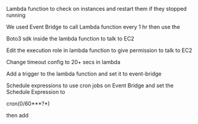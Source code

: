 Lambda function to check on instances and restart them if they stopped running

We used Event Bridge to call Lambda function every 1 hr then use the

Boto3 sdk inside the lambda function to talk to EC2

Edit the execution role in lambda function to give permission to talk to EC2

Change timeout config to 20+ secs in lambda

Add a trigger to the lambda function and set it to event-bridge

Schedule expressions to use cron jobs on Event Bridge and set the Schedule Expression to

cron(0/60***?*)

then add